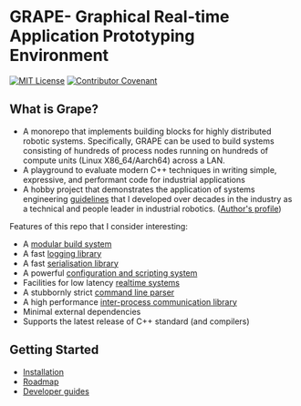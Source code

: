 # GRAPE- Graphical Real-time Application Prototyping Environment

[![MIT License](https://img.shields.io/badge/License-MIT-yellow.svg)](LICENSE)
[![Contributor Covenant](https://img.shields.io/badge/Contributor%20Covenant-2.1-4baaaa.svg)](CODE_OF_CONDUCT.md)

## What is Grape?

- A monorepo that implements building blocks for highly distributed robotic systems. Specifically, GRAPE can be used to build systems consisting of hundreds of process nodes running on hundreds of compute units (Linux X86_64/Aarch64) across a LAN.
- A playground to evaluate modern C++ techniques in writing simple, expressive, and performant code for industrial applications
- A hobby project that demonstrates the application of systems engineering [guidelines](https://github.com/cvilas/guidance) that I developed over decades in the industry as a technical and people leader in industrial robotics. ([Author's profile](https://cvilas.github.io/))

Features of this repo that I consider interesting:

- A [modular build system](./gbs/README.md)
- A fast [logging library](./modules/common/log/README.md)
- A fast [serialisation library](./modules/common/serdes/README.md)
- A powerful [configuration and scripting system](./modules/common/script/README.md)
- Facilities for low latency [realtime systems](./modules/common/realtime/README.md)
- A stubbornly strict [command line parser](./modules/common/conio/include/grape/conio/program_options.h)
- A high performance [inter-process communication library](./modules/common/ipc/README.md)
- Minimal external dependencies
- Supports the latest release of C++ standard (and compilers)

## Getting Started

- [Installation](docs/01_install.md)
- [Roadmap](docs/02_roadmap.md)
- [Developer guides](https://github.com/cvilas/guidance)
